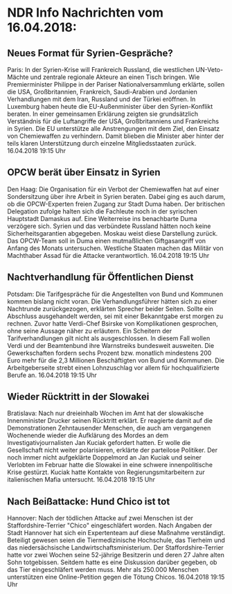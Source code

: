 # NDR Info Nachrichten vom 16.04.2018:


## Neues Format für Syrien-Gespräche?
Paris: In der Syrien-Krise will Frankreich Russland, die westlichen UN-Veto-Mächte und zentrale regionale Akteure an einen Tisch bringen. Wie Premierminister Philippe in der Pariser Nationalversammlung erklärte, sollen die USA, Großbritannien, Frankreich, Saudi-Arabien und Jordanien Verhandlungen mit dem Iran, Russland und der Türkei eröffnen. In Luxemburg haben heute die EU-Außenminister über den Syrien-Konflikt beraten. In einer gemeinsamen Erklärung zeigten sie grundsätzlich Verständnis für die Luftangriffe der USA, Großbritanniens und Frankreichs in Syrien. Die EU unterstütze alle Anstrengungen mit dem Ziel, den Einsatz von Chemiewaffen zu verhindern. Damit blieben die Minister aber hinter der teils klaren Unterstützung durch einzelne Mitgliedsstaaten zurück. 16.04.2018 19:15 Uhr 

## OPCW berät über Einsatz in Syrien
Den Haag:	Die Organisation für ein Verbot der Chemiewaffen hat auf einer Sondersitzung über ihre Arbeit in Syrien beraten. Dabei ging es auch darum, ob die OPCW-Experten freien Zugang zur Stadt Duma haben. Der britischen Delegation zufolge halten sich die Fachleute noch in der syrischen Hauptstadt Damaskus auf. Eine Weiterreise ins benachbarte Duma verzögere sich. Syrien und das verbündete Russland hätten noch keine Sicherheitsgarantien abgegeben. Moskau weist diese Darstellung zurück. Das OPCW-Team soll in Duma einen mutmaßlichen Giftgasangriff von Anfang des Monats untersuchen. Westliche Staaten machen das Militär von Machthaber Assad für die Attacke verantwortlich. 16.04.2018 19:15 Uhr 

## Nachtverhandlung für Öffentlichen Dienst
Potsdam: Die Tarifgespräche für die Angestellten von Bund und Kommunen kommen bislang nicht voran. Die Verhandlungsführer hätten sich zu einer Nachtrunde zurückgezogen, erklärten Sprecher beider Seiten. Sollte ein Abschluss ausgehandelt werden, sei mit einer Bekanntgabe erst morgen zu rechnen. Zuvor hatte Verdi-Chef Bsirske von Komplikationen gesprochen, ohne seine Aussage näher zu erläutern. Ein Scheitern der Tarifverhandlungen gilt nicht als ausgeschlossen. In diesem Fall wollen Verdi und der Beamtenbund ihre Warnstreiks bundesweit ausweiten. Die Gewerkschaften fordern sechs Prozent bzw. monatlich mindestens 200 Euro mehr für die 2,3 Millionen Beschäftigten von Bund und Kommunen. Die Arbeitgeberseite strebt einen Lohnzuschlag vor allem für hochqualifizierte Berufe an. 16.04.2018 19:15 Uhr 

## Wieder Rücktritt in der Slowakei
Bratislava: Nach nur dreieinhalb Wochen im Amt hat der slowakische Innenminister Drucker seinen Rücktritt erklärt. Er reagierte damit auf die Demonstrationen Zehntausender Menschen, die auch am vergangenen Wochenende wieder die Aufklärung des Mordes an dem Investigativjournalisten Jan Kuciak gefordert hatten. Er wolle die Gesellschaft nicht weiter polarisieren, erklärte der parteilose Politiker. Der noch immer nicht aufgeklärte Doppelmord an Jan Kuciak und seiner Verlobten im Februar hatte die Slowakei in eine schwere innenpolitische Krise gestürzt. Kuciak hatte Kontakte von Regierungsmitarbeitern zur italienischen Mafia untersucht. 16.04.2018 19:15 Uhr 

## Nach Beißattacke: Hund Chico ist tot
Hannover: Nach der tödlichen Attacke auf zwei Menschen ist der Staffordshire-Terrier "Chico" eingeschläfert worden. Nach Angaben der Stadt Hannover hat sich ein Expertenteam auf diese Maßnahme verständigt. Beteiligt gewesen seien die Tiermedizinische Hochschule, das Tierheim und das niedersächsische Landwirtschaftsministerium. Der Staffordshire-Terrier hatte vor zwei Wochen seine 52-jährige Besitzerin und deren 27 Jahre alten Sohn totgebissen. Seitdem hatte es eine Diskussion darüber gegeben, ob das Tier eingeschläfert werden muss. Mehr als 250.000 Menschen unterstützen eine Online-Petition gegen die Tötung Chicos. 16.04.2018 19:15 Uhr 
